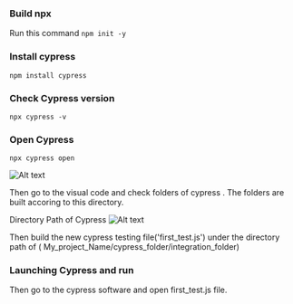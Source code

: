 ### Build npx
Run this command
``` npm init -y ```

### Install cypress
``` npm install cypress ```

### Check Cypress version
``` npx cypress -v ```


### Open Cypress 
``` npx cypress open ```

<img src="/images/cypress_software.png" alt="Alt text" title="cypress software">



Then go to the visual code and check folders of cypress .
The folders are built accoring to this directory. 


Directory Path of Cypress
<img src="/images/directory.png" alt="Alt text" title="directory path of cypress">



Then build the new cypress testing file('first_test.js') under the directory path of ( My_project_Name/cypress_folder/integration_folder)

### Launching Cypress and run 
Then go to the cypress software and open first_test.js file.





